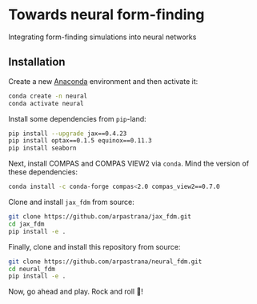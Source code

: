 # Towards neural form-finding

Integrating form-finding simulations into neural networks

## Installation

Create a new [Anaconda](https://www.anaconda.com/) environment and then activate it:

```bash
conda create -n neural
conda activate neural
```

Install some dependencies from `pip`-land:

```bash
pip install --upgrade jax==0.4.23
pip install optax==0.1.5 equinox==0.11.3
pip install seaborn
```

Next, install COMPAS and COMPAS VIEW2 via `conda`. Mind the version of these dependencies:

```bash
conda install -c conda-forge compas<2.0 compas_view2==0.7.0 
```

Clone and install `jax_fdm` from source:

```bash
git clone https://github.com/arpastrana/jax_fdm.git
cd jax_fdm
pip install -e .
```

Finally, clone and install this repository from source:

```bash
git clone https://github.com/arpastrana/neural_fdm.git
cd neural_fdm
pip install -e .
```
Now, go ahead and play. Rock and roll 🎸! 
